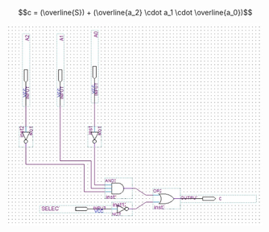 $$c = (\overline{S}) + (\overline{a_2} \cdot a_1 \cdot \overline{a_0})$$

![segment_scheme](https://github.com/nicolas-dalcorso/nrdclib/blob/main/7_segment_display/segments/segment_c/segment_c_scheme.jpg)
